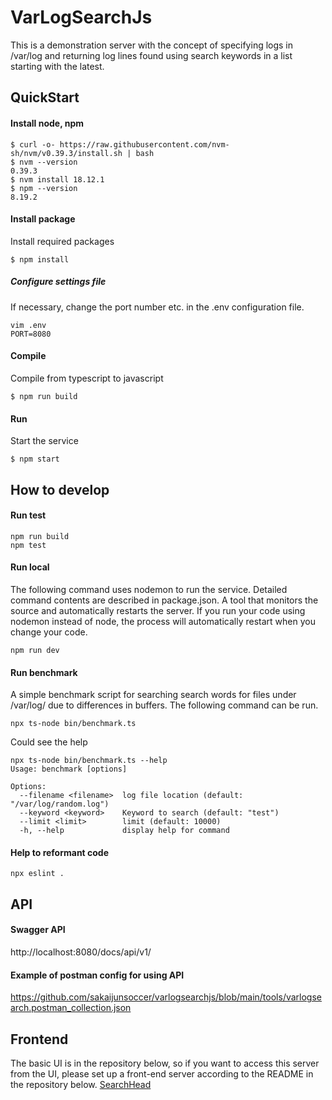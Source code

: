 # VarLogSearchJs
This is a demonstration server with the concept of specifying logs in /var/log and returning log lines found using search keywords in a list starting with the latest.

## QuickStart

#### Install node, npm
```
$ curl -o- https://raw.githubusercontent.com/nvm-sh/nvm/v0.39.3/install.sh | bash
$ nvm --version
0.39.3
$ nvm install 18.12.1
$ npm --version
8.19.2
```
#### Install package

Install required packages
```
$ npm install
```

##### Configure settings file
If necessary, change the port number etc. in the .env configuration file.
```
vim .env
PORT=8080
```

#### Compile
Compile from typescript to javascript
```
$ npm run build
```

#### Run 
Start the service
```
$ npm start
```

## How to develop

#### Run test
```
npm run build
npm test
```

#### Run local
The following command uses nodemon to run the service. Detailed command contents are described in package.json. A tool that monitors the source and automatically restarts the server.  If you run your code using nodemon instead of node, the process will automatically restart when you change your code.
```
npm run dev
```

#### Run benchmark
A simple benchmark script for searching search words for files under /var/log/ due to differences in buffers. The following command can be run.
```
npx ts-node bin/benchmark.ts
```
Could see the help
```
npx ts-node bin/benchmark.ts --help
Usage: benchmark [options]

Options:
  --filename <filename>  log file location (default: "/var/log/random.log")
  --keyword <keyword>    Keyword to search (default: "test")
  --limit <limit>        limit (default: 10000)
  -h, --help             display help for command
```

#### Help to reformant code
```
npx eslint .
```

## API

#### Swagger API
http://localhost:8080/docs/api/v1/

#### Example of postman config for using API
https://github.com/sakaijunsoccer/varlogsearchjs/blob/main/tools/varlogsearch.postman_collection.json

## Frontend
The basic UI is in the repository below, so if you want to access this server from the UI, please set up a front-end server according to the README in the repository below.
[SearchHead](https://github.com/sakaijunsoccer/searchhead)
